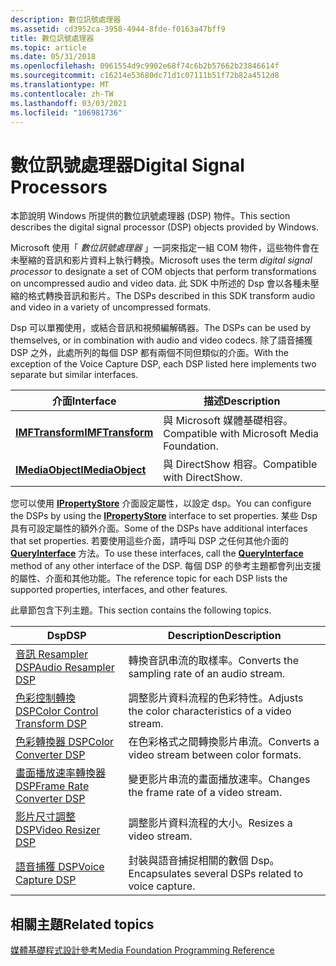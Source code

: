 ```yaml
---
description: 數位訊號處理器
ms.assetid: cd3952ca-3958-4944-8fde-f0163a47bff9
title: 數位訊號處理器
ms.topic: article
ms.date: 05/31/2018
ms.openlocfilehash: 0961554d9c9902e68f74c6b2b57662b23846614f
ms.sourcegitcommit: c16214e53680dc71d1c07111b51f72b82a4512d8
ms.translationtype: MT
ms.contentlocale: zh-TW
ms.lasthandoff: 03/03/2021
ms.locfileid: "106981736"
---
```

# <a name="digital-signal-processors"></a><span data-ttu-id="ef478-103">數位訊號處理器</span><span class="sxs-lookup"><span data-stu-id="ef478-103">Digital Signal Processors</span></span>

<span data-ttu-id="ef478-104">本節說明 Windows 所提供的數位訊號處理器 (DSP) 物件。</span><span class="sxs-lookup"><span data-stu-id="ef478-104">This section describes the digital signal processor (DSP) objects provided by Windows.</span></span>

<span data-ttu-id="ef478-105">Microsoft 使用「 *數位訊號處理器* 」一詞來指定一組 COM 物件，這些物件會在未壓縮的音訊和影片資料上執行轉換。</span><span class="sxs-lookup"><span data-stu-id="ef478-105">Microsoft uses the term *digital signal processor* to designate a set of COM objects that perform transformations on uncompressed audio and video data.</span></span> <span data-ttu-id="ef478-106">此 SDK 中所述的 Dsp 會以各種未壓縮的格式轉換音訊和影片。</span><span class="sxs-lookup"><span data-stu-id="ef478-106">The DSPs described in this SDK transform audio and video in a variety of uncompressed formats.</span></span>

<span data-ttu-id="ef478-107">Dsp 可以單獨使用，或結合音訊和視頻編解碼器。</span><span class="sxs-lookup"><span data-stu-id="ef478-107">The DSPs can be used by themselves, or in combination with audio and video codecs.</span></span> <span data-ttu-id="ef478-108">除了語音捕獲 DSP 之外，此處所列的每個 DSP 都有兩個不同但類似的介面。</span><span class="sxs-lookup"><span data-stu-id="ef478-108">With the exception of the Voice Capture DSP, each DSP listed here implements two separate but similar interfaces.</span></span>



| <span data-ttu-id="ef478-109">介面</span><span class="sxs-lookup"><span data-stu-id="ef478-109">Interface</span></span>                              | <span data-ttu-id="ef478-110">描述</span><span class="sxs-lookup"><span data-stu-id="ef478-110">Description</span></span>                                 |
|----------------------------------------|---------------------------------------------|
| [<span data-ttu-id="ef478-111">**IMFTransform**</span><span class="sxs-lookup"><span data-stu-id="ef478-111">**IMFTransform**</span></span>](/windows/desktop/api/mftransform/nn-mftransform-imftransform)   | <span data-ttu-id="ef478-112">與 Microsoft 媒體基礎相容。</span><span class="sxs-lookup"><span data-stu-id="ef478-112">Compatible with Microsoft Media Foundation.</span></span> |
| [<span data-ttu-id="ef478-113">**IMediaObject**</span><span class="sxs-lookup"><span data-stu-id="ef478-113">**IMediaObject**</span></span>](/previous-versions/windows/desktop/api/mediaobj/nn-mediaobj-imediaobject) | <span data-ttu-id="ef478-114">與 DirectShow 相容。</span><span class="sxs-lookup"><span data-stu-id="ef478-114">Compatible with DirectShow.</span></span>                 |



 

<span data-ttu-id="ef478-115">您可以使用 [**IPropertyStore**](/windows/win32/api/propsys/nn-propsys-ipropertystore) 介面設定屬性，以設定 dsp。</span><span class="sxs-lookup"><span data-stu-id="ef478-115">You can configure the DSPs by using the [**IPropertyStore**](/windows/win32/api/propsys/nn-propsys-ipropertystore) interface to set properties.</span></span> <span data-ttu-id="ef478-116">某些 Dsp 具有可設定屬性的額外介面。</span><span class="sxs-lookup"><span data-stu-id="ef478-116">Some of the DSPs have additional interfaces that set properties.</span></span> <span data-ttu-id="ef478-117">若要使用這些介面，請呼叫 DSP 之任何其他介面的 [**QueryInterface**](/windows/win32/api/unknwn/nf-unknwn-iunknown-queryinterface(q)) 方法。</span><span class="sxs-lookup"><span data-stu-id="ef478-117">To use these interfaces, call the [**QueryInterface**](/windows/win32/api/unknwn/nf-unknwn-iunknown-queryinterface(q)) method of any other interface of the DSP.</span></span> <span data-ttu-id="ef478-118">每個 DSP 的參考主題都會列出支援的屬性、介面和其他功能。</span><span class="sxs-lookup"><span data-stu-id="ef478-118">The reference topic for each DSP lists the supported properties, interfaces, and other features.</span></span>

<span data-ttu-id="ef478-119">此章節包含下列主題。</span><span class="sxs-lookup"><span data-stu-id="ef478-119">This section contains the following topics.</span></span>



| <span data-ttu-id="ef478-120">Dsp</span><span class="sxs-lookup"><span data-stu-id="ef478-120">DSP</span></span>                                                      | <span data-ttu-id="ef478-121">Description</span><span class="sxs-lookup"><span data-stu-id="ef478-121">Description</span></span>                                          |
|----------------------------------------------------------|------------------------------------------------------|
| [<span data-ttu-id="ef478-122">音訊 Resampler DSP</span><span class="sxs-lookup"><span data-stu-id="ef478-122">Audio Resampler DSP</span></span>](audioresampler.md)                | <span data-ttu-id="ef478-123">轉換音訊串流的取樣率。</span><span class="sxs-lookup"><span data-stu-id="ef478-123">Converts the sampling rate of an audio stream.</span></span>       |
| [<span data-ttu-id="ef478-124">色彩控制轉換 DSP</span><span class="sxs-lookup"><span data-stu-id="ef478-124">Color Control Transform DSP</span></span>](colorcontroltransform.md) | <span data-ttu-id="ef478-125">調整影片資料流程的色彩特性。</span><span class="sxs-lookup"><span data-stu-id="ef478-125">Adjusts the color characteristics of a video stream.</span></span> |
| [<span data-ttu-id="ef478-126">色彩轉換器 DSP</span><span class="sxs-lookup"><span data-stu-id="ef478-126">Color Converter DSP</span></span>](colorconverter.md)                | <span data-ttu-id="ef478-127">在色彩格式之間轉換影片串流。</span><span class="sxs-lookup"><span data-stu-id="ef478-127">Converts a video stream between color formats.</span></span>       |
| [<span data-ttu-id="ef478-128">畫面播放速率轉換器 DSP</span><span class="sxs-lookup"><span data-stu-id="ef478-128">Frame Rate Converter DSP</span></span>](framerateconverter.md)       | <span data-ttu-id="ef478-129">變更影片串流的畫面播放速率。</span><span class="sxs-lookup"><span data-stu-id="ef478-129">Changes the frame rate of a video stream.</span></span>            |
| [<span data-ttu-id="ef478-130">影片尺寸調整 DSP</span><span class="sxs-lookup"><span data-stu-id="ef478-130">Video Resizer DSP</span></span>](videoresizer.md)                    | <span data-ttu-id="ef478-131">調整影片資料流程的大小。</span><span class="sxs-lookup"><span data-stu-id="ef478-131">Resizes a video stream.</span></span>                              |
| [<span data-ttu-id="ef478-132">語音捕獲 DSP</span><span class="sxs-lookup"><span data-stu-id="ef478-132">Voice Capture DSP</span></span>](voicecapturedmo.md)                 | <span data-ttu-id="ef478-133">封裝與語音捕捉相關的數個 Dsp。</span><span class="sxs-lookup"><span data-stu-id="ef478-133">Encapsulates several DSPs related to voice capture.</span></span>  |



 

## <a name="related-topics"></a><span data-ttu-id="ef478-134">相關主題</span><span class="sxs-lookup"><span data-stu-id="ef478-134">Related topics</span></span>

<dl> <dt>

[<span data-ttu-id="ef478-135">媒體基礎程式設計參考</span><span class="sxs-lookup"><span data-stu-id="ef478-135">Media Foundation Programming Reference</span></span>](media-foundation-programming-reference.md)
</dt> </dl>

 

 
